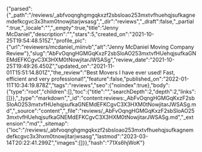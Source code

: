 {"parsed":{"_path":"/reviews/_abfvoqnghgmgqkxzf2sbsloao253mxtvfhuehqjsufkagnemdefkcgvc3x3hxm0tnowjitarjwsasg","_dir":"reviews","_draft":false,"_partial":true,"_locale":"","_empty":true,"title":"Jenny McDaniel","description":"","stars":5,"created_on":"2021-10-25T19:54:48.515Z","profile_pic":{"url":"reviewers/mcdaniel_miinvb","alt":"Jenny McDaniel Moving Company Review"},"slug":"AbFvOqngHGMGqKxzF2sbSloAO253mxtvfHUehqjsufkaGNEMdEFKCgvC3X3HXM0tNowjitarJWSASg","review_date":"2021-10-25T19:49:26.450Z","updated_on":"2021-11-01T15:51:14.801Z","the_review":"Best Movers I have ever used! Fast, efficient and very professional!","feature":false,"published_on":"2022-01-11T10:34:19.878Z","tags":"reviews","seo":{"noindex":true},"body":{"type":"root","children":[],"toc":{"title":"","searchDepth":2,"depth":2,"links":[]}},"_type":"markdown","_id":"content:reviews:_AbFvOqngHGMGqKxzF2sbSloAO253mxtvfHUehqjsufkaGNEMdEFKCgvC3X3HXM0tNowjitarJWSASg.md","_source":"content","_file":"reviews/_AbFvOqngHGMGqKxzF2sbSloAO253mxtvfHUehqjsufkaGNEMdEFKCgvC3X3HXM0tNowjitarJWSASg.md","_extension":"md","_sitemap":{"loc":"/reviews/_abfvoqnghgmgqkxzf2sbsloao253mxtvfhuehqjsufkagnemdefkcgvc3x3hxm0tnowjitarjwsasg","lastmod":"2023-03-14T20:22:41.299Z","images":[]}},"hash":"71Xs6hjWoK"}